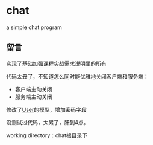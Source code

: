 # chat
a simple chat program

## 留言

实现了[基础加强课程实战需求说明](基础加强课程实战需求说明.md)里的所有

代码太丑了，不知道怎么同时能优雅地关闭客户端和服务端：
* 客户端主动关闭
* 服务端主动关闭

修改了[User](chatserver/src/com/itheima/User.java)的模型，增加密码字段

没测试过代码，太累了，肝到4点。

working directory：chat根目录下